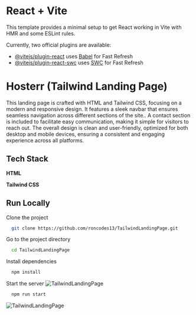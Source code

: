 # React + Vite

This template provides a minimal setup to get React working in Vite with HMR and some ESLint rules.

Currently, two official plugins are available:

- [@vitejs/plugin-react](https://github.com/vitejs/vite-plugin-react/blob/main/packages/plugin-react/README.md) uses [Babel](https://babeljs.io/) for Fast Refresh
- [@vitejs/plugin-react-swc](https://github.com/vitejs/vite-plugin-react-swc) uses [SWC](https://swc.rs/) for Fast Refresh



# Hosterr (Tailwind Landing Page)

This landing page is crafted with HTML and Tailwind CSS, focusing on a modern and responsive design. It features a sleek navbar that
ensures seamless navigation across different sections of the site.. A contact section is included to facilitate easy communication,
making it simple for visitors to reach out. The overall design is clean and user-friendly, optimized for both desktop and mobile devices,
ensuring a consistent and engaging experience across all platforms.


## Tech Stack

**HTML** 

**Tailwind CSS** 


## Run Locally

Clone the project

```bash
  git clone https://github.com/roncodes13/TailwindLandingPage.git
```

Go to the project directory

```bash
  cd TailwindLandingPage
```

Install dependencies

```bash
  npm install
```

Start the server
![TailwindLandingPage](https://github.com/user-attachments/assets/c6d9780b-b3ff-452c-ac34-c96b07d52774)

```bash
  npm run start
```

![TailwindLandingPage](https://github.com/user-attachments/assets/c6d9780b-b3ff-452c-ac34-c96b07d52774)


